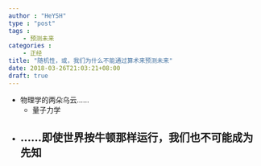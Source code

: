 ```yaml
---
author : "HeYSH"
type : "post"
tags :
    - 预测未来
categories :
    - 正经
title: "随机性，或，我们为什么不能通过算术来预测未来"
date: 2018-03-26T21:03:21+08:00
draft: true
---
```










- 物理学的两朵乌云……
    - 量子力学
- ……即使世界按牛顿那样运行，我们也不可能成为先知
    -
